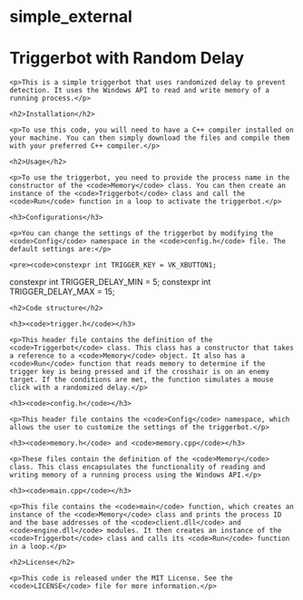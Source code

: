 # simple_external
<!DOCTYPE html>
<html>
<head>
	<title>Triggerbot with Random Delay</title>
</head>
<body>
	<h1>Triggerbot with Random Delay</h1>

	<p>This is a simple triggerbot that uses randomized delay to prevent detection. It uses the Windows API to read and write memory of a running process.</p>

	<h2>Installation</h2>

	<p>To use this code, you will need to have a C++ compiler installed on your machine. You can then simply download the files and compile them with your preferred C++ compiler.</p>

	<h2>Usage</h2>

	<p>To use the triggerbot, you need to provide the process name in the constructor of the <code>Memory</code> class. You can then create an instance of the <code>Triggerbot</code> class and call the <code>Run</code> function in a loop to activate the triggerbot.</p>

	<h3>Configurations</h3>

	<p>You can change the settings of the triggerbot by modifying the <code>Config</code> namespace in the <code>config.h</code> file. The default settings are:</p>

	<pre><code>constexpr int TRIGGER_KEY = VK_XBUTTON1;
constexpr int TRIGGER_DELAY_MIN = 5;
constexpr int TRIGGER_DELAY_MAX = 15;</code></pre>

	<h2>Code structure</h2>

	<h3><code>trigger.h</code></h3>

	<p>This header file contains the definition of the <code>Triggerbot</code> class. This class has a constructor that takes a reference to a <code>Memory</code> object. It also has a <code>Run</code> function that reads memory to determine if the trigger key is being pressed and if the crosshair is on an enemy target. If the conditions are met, the function simulates a mouse click with a randomized delay.</p>

	<h3><code>config.h</code></h3>

	<p>This header file contains the <code>Config</code> namespace, which allows the user to customize the settings of the triggerbot.</p>

	<h3><code>memory.h</code> and <code>memory.cpp</code></h3>

	<p>These files contain the definition of the <code>Memory</code> class. This class encapsulates the functionality of reading and writing memory of a running process using the Windows API.</p>

	<h3><code>main.cpp</code></h3>

	<p>This file contains the <code>main</code> function, which creates an instance of the <code>Memory</code> class and prints the process ID and the base addresses of the <code>client.dll</code> and <code>engine.dll</code> modules. It then creates an instance of the <code>Triggerbot</code> class and calls its <code>Run</code> function in a loop.</p>

	<h2>License</h2>

	<p>This code is released under the MIT License. See the <code>LICENSE</code> file for more information.</p>
</body>
</html>
